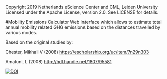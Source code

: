 Copyright 2019 Netherlands eScience Center and CML, Leiden University
Licensed under the Apache License, version 2.0. See LICENSE for details.

#Mobility Emissions Calculator
Web interface which allows to estimate total annual mobility related GHG emissions based on the distances travelled by various modes.  

Based on the original studies by: 

Chester, Mikhail V (2008)
https://escholarship.org/uc/item/7n29n303

Amatuni, L (2008)
http://hdl.handle.net/1807/95581

[![DOI](https://zenodo.org/badge/206070811.svg)](https://zenodo.org/badge/latestdoi/206070811)
